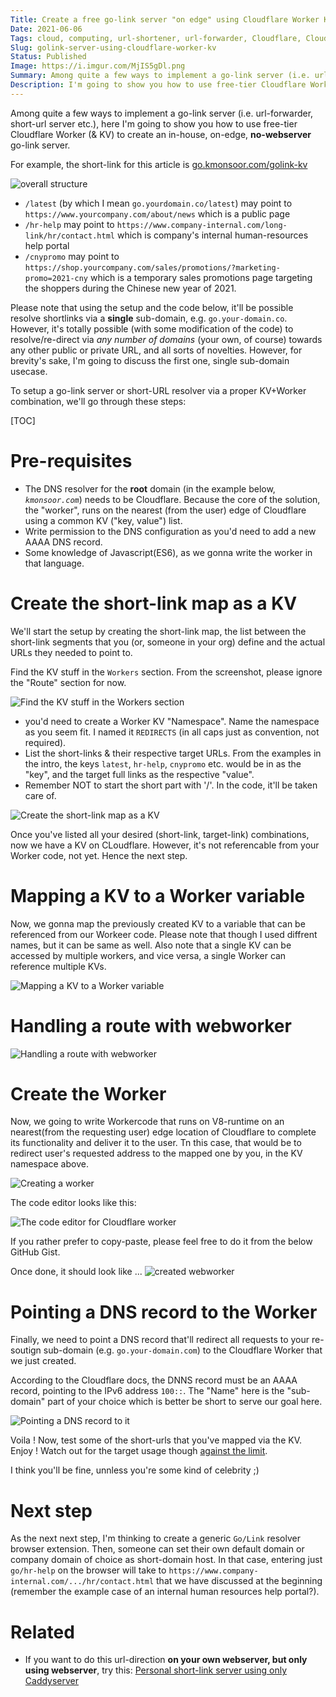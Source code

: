 ```yaml
---
Title: Create a free go-link server "on edge" using Cloudflare Worker KV
Date: 2021-06-06
Tags: cloud, computing, url-shortener, url-forwarder, Cloudflare, Cloudflare Worker, Cloudflare KV, Workers KV, on edge, free, go-link
Slug: golink-server-using-cloudflare-worker-kv
Status: Published
Image: https://i.imgur.com/MjIS5gDl.png
Summary: Among quite a few ways to implement a go-link server (i.e. url-forwarder, short-url server etc.), here I'm going to show you how to use free-tier Cloudflare Worker (& KV) to create an in-house, on-edge, **no-webserver** go-link server.
Description: I'm going to show you how to use free-tier Cloudflare Worker (& KV) to create an in-house, on-edge, **no-webserver** go-link server (a.k.a short-url server).
---
```


Among quite a few ways to implement a go-link server (i.e. url-forwarder, short-url server etc.), here I'm going to show you how to use free-tier Cloudflare Worker (& KV) to create an in-house, on-edge, **no-webserver** go-link server.

For example, the short-link for this article is [go.kmonsoor.com/golink-kv](https://go.kmonsoor.com/golink-kv)  

![overall structure](https://i.imgur.com/MjIS5gD.png)

* `/latest` (by which I mean `go.yourdomain.co/latest`) may point to `https://www.yourcompany.com/about/news` which is a public page
* `/hr-help` may point to `https://www.company-internal.com/long-link/hr/contact.html` which is company's internal human-resources help portal
* `/cnypromo` may point to `https://shop.yourcompany.com/sales/promotions/?marketing-promo=2021-cny` which is a temporary sales promotions page targeting the shoppers during the Chinese new year of 2021.

Please note that using the setup and the code below, it'll be possible resolve shortlinks via a **single** sub-domain, e.g. `go.your-domain.co`. However, it's totally possible (with some modification of the code) to resolve/re-direct via *any number of domains* (your own, of course) towards any other public or private URL, and all sorts of novelties. However, for brevity's sake, I'm going to discuss the first one, single sub-domain usecase.

To setup a go-link server or short-URL resolver via a proper KV+Worker combination, we'll go through these steps:

[TOC]

# Pre-requisites
 * The DNS resolver for the **root** domain (in the example below, *`kmonsoor.com`*) needs to be Cloudflare. Because the core of the solution, the "worker", runs on the nearest (from the user) edge of Cloudflare using a common KV ("key, value") list.
 * Write permission to the DNS configuration as you'd need to add a new AAAA DNS record.
 * Some knowledge of Javascript(ES6), as we gonna write the worker in that language.


# Create the short-link map as a KV

We'll start the setup by creating the short-link map, the list between the short-link segments that you (or, someone in your org) define and the actual URLs they needed to point to.

Find the KV stuff in the `Workers` section. From the screenshot, please ignore the "Route" section for now.  

![Find the KV stuff in the Workers section](https://i.imgur.com/b2Rk45u.png)

  * you'd need to create a Worker KV "Namespace". Name the namespace as you seem fit. I named it `REDIRECTS` (in all caps just as convention, not required). 
  * List the short-links & their respective target URLs. From the examples in the intro, the keys `latest`, `hr-help`, `cnypromo` etc. would be in as the "key", and the target full links as the respective "value".
  * Remember NOT to start the short part with '/'. In the code, it'll be taken care of.


![Create the short-link map as a KV](https://i.imgur.com/jkC8bSr.png)

Once you've listed all your desired (short-link, target-link) combinations, now we have a KV on CLoudflare. However, it's not referencable from your Worker code, not yet. Hence the next step.

# Mapping a KV to a Worker variable

Now, we gonna map the previously created KV to a variable that can be referenced from our Workeer code. Please note that though I used diffrent names, but it can be same as well. Also note that a single KV can be accessed by multiple workers, and vice versa, a single Worker can reference multiple KVs.

![Mapping a KV to a Worker variable](https://i.imgur.com/lb7G9si.png)


# Handling a route with webworker


![Handling a route with webworker](https://i.imgur.com/KohHRfR.png)


# Create the Worker

Now, we going to write Workercode that runs on V8-runtime on an nearest(from the requesting user) edge location of Cloudflare to complete its functionality and deliver it to the user. Tn this case, that would be to redirect user's requested address to the mapped one by you, in the KV namespace above.

![Creating a worker](https://i.imgur.com/eNfZNyN.png)

The code editor looks like this:  

![The code editor for Cloudflare worker](https://i.imgur.com/pb9AE9v.png)

If you rather prefer to copy-paste, please feel free to do it from the below GitHub Gist.

<div class="gist">
<script src="https://gist.github.com/kmonsoor/dc9f96660423c96471f8574ba018d867.js"></script>
</div>

Once done, it should look like ...
![created webworker](https://i.imgur.com/XSdKB56.png)

# Pointing a DNS record to the Worker
Finally, we need to point a DNS record that'll redirect all requests to your re-soutign sub-domain (e.g. `go.your-domain.com`) to the Cloudflare Worker that we just created.

According to the Cloudflare docs, the DNNS record must be an AAAA record, pointing to the IPv6 address `100::`. The "Name" here is the "sub-domain" part of your choice which is better be short to serve our goal here.  
  
![Pointing a DNS record to it](https://i.imgur.com/62bk7pe.png)

Voila ! Now, test some of the short-urls that you've mapped via the KV. Enjoy !
Watch out for the target usage though [against the limit](https://developers.cloudflare.com/workers/platform/limits#worker-limits).  
  
I think you'll be fine, unnless you're some kind of celebrity ;)

# Next step

As the next next step, I'm thinking to create a generic `Go/Link` resolver browser extension. Then, someone can set their own default domain or company domain of choice as short-domain host. In that case, entering just `go/hr-help` on the browser will take to `https://www.company-internal.com/.../hr/contact.html` that we have discussed at the beginning (remember the example case of an internal human resources help portal?).

# Related
 * If you want to do this url-direction **on your own webserver, but only using webserver**, try this: [Personal short-link server using only Caddyserver](https://blog.kmonsoor.com/personal-shortlink-server-using-Caddy/)
